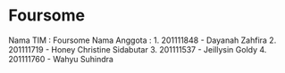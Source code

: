 # Foursome
Nama TIM : Foursome Nama Anggota : 1. 201111848 - Dayanah Zahfira 2. 201111719 - Honey Christine Sidabutar 3. 201111537 - Jeillysin Goldy 4. 201111760 - Wahyu Suhindra
